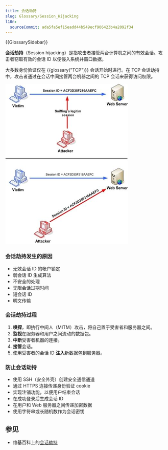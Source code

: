 ```yaml
---
title: 会话劫持
slug: Glossary/Session_Hijacking
l10n:
  sourceCommit: ada5fa5ef15eadd44b549ecf906423b4a2092f34
---
```


{{GlossarySidebar}}

**会话劫持**（Session hijacking）是指攻击者接管两台计算机之间的有效会话。攻击者窃取有效的会话 ID 以便侵入系统并窗口数据。

大多数身份验证仅在 {{glossary("TCP")}} 会话开始时进行。在 TCP 会话劫持中，攻击者通过在会话中间接管两台机器之间的 TCP 会话来获得访问权限。

![攻击者从与 Web 服务器交互的用户那里窃取并访问合法的会话 ID，然后使用该会话标识符欺骗用户和服务器之间的会话，以利用用户的会话并直接访问服务器。](session_hijacking_3.jpg)

### 会话劫持发生的原因

- 无效会话 ID 的帐户锁定
- 弱会话 ID 生成算法
- 不安全的处理
- 无限会话过期时间
- 短会话 ID
- 明文传输

### 会话劫持过程

1. **嗅探**，即执行中间人（MITM）攻击，将自己置于受害者和服务器之间。
2. **监视**在服务器和用户之间流动的数据包。
3. **中断**受害者机器的连接。
4. **接管**会话。
5. 使用受害者的会话 ID **注入**新数据包到服务器。

### 防止会话劫持

- 使用 SSH（安全外壳）创建安全通信通道
- 通过 HTTPS 连接传递身份验证 cookie
- 实现注销功能，以便用户结束会话
- 在成功登录后生成会话 ID
- 在用户和 Web 服务器之间传递加密数据
- 使用字符串或长随机数作为会话密钥

## 参见

- 维基百科上的[会话劫持](https://zh.wikipedia.org/wiki/会话劫持)
